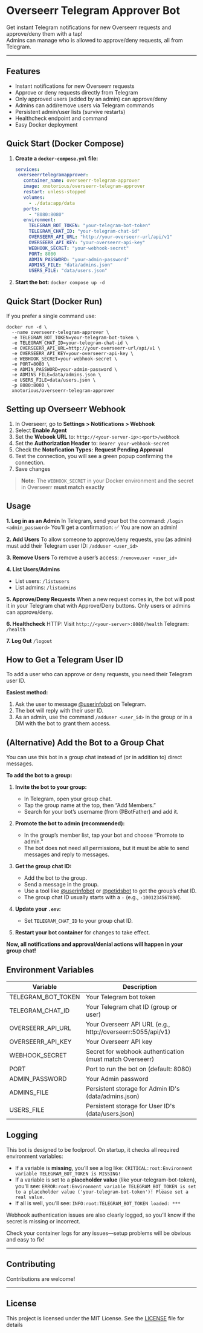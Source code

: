 # Overseerr Telegram Approver Bot

Get instant Telegram notifications for new Overseerr requests and approve/deny them with a tap!  
Admins can manage who is allowed to approve/deny requests, all from Telegram.

---

## Features

- Instant notifications for new Overseerr requests
- Approve or deny requests directly from Telegram
- Only approved users (added by an admin) can approve/deny
- Admins can add/remove users via Telegram commands
- Persistent admin/user lists (survive restarts)
- Healthcheck endpoint and command
- Easy Docker deployment

## Quick Start (Docker Compose)

1. **Create a `docker-compose.yml` file:**

   ```yaml
   services:
    overseerrtelegramapprover:
      container_name: overseerr-telegram-approver
      image: xnotorious/overseerr-telegram-approver
      restart: unless-stopped
      volumes:
        - ./data:app/data
      ports:
        - "8080:8080"
      environment:
        TELEGRAM_BOT_TOKEN: "your-telegram-bot-token"
        TELEGRAM_CHAT_ID: "your-telegram-chat-id"
        OVERSEERR_API_URL: "http://your-overseerr-url/api/v1"
        OVERSEERR_API_KEY: "your-overseerr-api-key"
        WEBHOOK_SECRET: "your-webhook-secret"
        PORT: 8080
        ADMIN_PASSWORD: "your-admin-password"
        ADMINS_FILE: "data/admins.json"
        USERS_FILE: "data/users.json"
   ```

2. **Start the bot:**
```docker compose up -d```

## Quick Start (Docker Run)
If you prefer a single command use: 
```
docker run -d \
  --name overseerr-telegram-approver \
  -e TELEGRAM_BOT_TOKEN=your-telegram-bot-token \
  -e TELEGRAM_CHAT_ID=your-telegram-chat-id \
  -e OVERSEERR_API_URL=http://your-overseerr-url/api/v1 \
  -e OVERSEERR_API_KEY=your-overseerr-api-key \
  -e WEBHOOK_SECRET=your-webhook-secret \
  -e PORT=8080 \
  -e ADMIN_PASSWORD=your-admin-password \
  -e ADMINS_FILE=data/admins.json \
  -e USERS_FILE=data/users.json \
  -p 8080:8080 \
  xnotorious/overseerr-telegram-approver
```

## Setting up Overseerr Webhook
1. In Overseerr, go to **Settings > Notifications > Webhook**
2. Select **Enable Agent**
3. Set the **Webook URL** to:
```http://<your-server-ip>:<port>/webhook```
4. Set the **Authorization Header** to:
 ```Bearer your-webhook-secret```
5. Check the **Notofication Types:** **Request Pending Approval**
6. Test the connection, you will see a green popup confirming the connection.
7. Save changes

> **Note**: The ```WEBHOOK_SECRET``` in your Docker environment and the secret in Overseerr **must match exactly**

## Usage
**1. Log in as an Admin**
In Telegram, send your bot the command:
```/login <admin_password>```
You’ll get a confirmation:
✅ You are now an admin!

**2. Add Users**
To allow someone to approve/deny requests, you (as admin) must add their Telegram user ID:
```/adduser <user_id>```

**3. Remove Users**
To remove a user’s access:
```/removeuser <user_id>```

**4. List Users/Admins**
- List users: ```/listusers```
- List admins: ```/listadmins```

**5. Approve/Deny Requests**
When a new request comes in, the bot will post it in your Telegram chat with Approve/Deny buttons.
Only users or admins can approve/deny.

**6. Healthcheck**
HTTP: Visit ```http://<your-server>:8080/health```
Telegram: ```/health```

**7. Log Out**
```/logout```

## How to Get a Telegram User ID

To add a user who can approve or deny requests, you need their Telegram user ID.

**Easiest method:**
1. Ask the user to message [@userinfobot](https://t.me/userinfobot) on Telegram.
2. The bot will reply with their user ID.
3. As an admin, use the command `/adduser <user_id>` in the group or in a DM with the bot to grant them access.

## (Alternative) Add the Bot to a Group Chat

You can use this bot in a group chat instead of (or in addition to) direct messages.

**To add the bot to a group:**

1. **Invite the bot to your group:**
   - In Telegram, open your group chat.
   - Tap the group name at the top, then “Add Members.”
   - Search for your bot’s username (from @BotFather) and add it.

2. **Promote the bot to admin (recommended):**
   - In the group’s member list, tap your bot and choose “Promote to admin.”
   - The bot does not need all permissions, but it must be able to send messages and reply to messages.

3. **Get the group chat ID:**
   - Add the bot to the group.
   - Send a message in the group.
   - Use a tool like [@userinfobot](https://t.me/userinfobot) or [@getidsbot](https://t.me/getidsbot) to get the group’s chat ID.
   - The group chat ID usually starts with a `-` (e.g., `-1001234567890`).

4. **Update your `.env`:**
   - Set `TELEGRAM_CHAT_ID` to your group chat ID.

5. **Restart your bot container** for changes to take effect.

**Now, all notifications and approval/denial actions will happen in your group chat!**

## Environment Variables

| **Variable**       | **Description**                                             |
|--------------------|-------------------------------------------------------------|
| TELEGRAM_BOT_TOKEN | Your Telegram bot token                                     |
| TELEGRAM_CHAT_ID   | Your Telegram chat ID (group or user)                       |
| OVERSEERR_API_URL  | Your Overseerr API URL (e.g., http://overseerr:5055/api/v1) |
| OVERSEERR_API_KEY  | Your Overseerr API key                                      |
| WEBHOOK_SECRET     | Secret for webhook authentication (must match Overseerr)    |
| PORT               | Port to run the bot on (default: 8080)                      |
| ADMIN_PASSWORD     | Your Admin password                                         |
| ADMINS_FILE        | Persistent storage for Admin ID's (data/admins.json)        |
| USERS_FILE         | Persistent storage for User ID's (data/users.json)          |

## Logging
This bot is designed to be foolproof. On startup, it checks all required environment variables:

- If a variable is **missing**, you’ll see a log like:
```CRITICAL:root:Environment variable TELEGRAM_BOT_TOKEN is MISSING!```
- If a variable is set to a **placeholder value** (like your-telegram-bot-token), you’ll see:
```ERROR:root:Environment variable TELEGRAM_BOT_TOKEN is set to a placeholder value ('your-telegram-bot-token')! Please set a real value.```
- If all is well, you’ll see:
```INFO:root:TELEGRAM_BOT_TOKEN loaded: ***```

Webhook authentication issues are also clearly logged, so you’ll know if the secret is missing or incorrect.

Check your container logs for any issues—setup problems will be obvious and easy to fix!

---
## Contributing
Contributions are welcome! 

---
## License
This project is licensed under the MIT License. See the [LICENSE](https://github.com/bverwijst/OverseerrTelegramApproval/blob/main/LICENSE) file for details